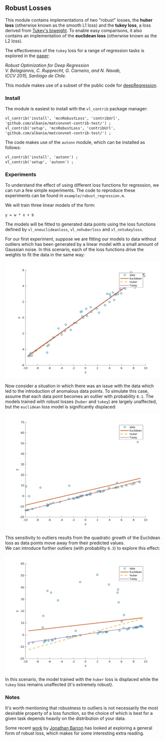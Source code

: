 ## Robust Losses

This module contains implementations of two "robust" losses, the 
**huber loss** (otherwise known as the smooth L1 loss) and the **tukey loss**, 
a loss derived from 
[Tukey's biweight](http://mathworld.wolfram.com/TukeysBiweight.html).  To 
enable easy comparisons, it also contains an implementation of the 
**euclidean loss** (otherwise known as the L2 loss).

The effectiveness of the `tukey` loss for a range of regression tasks 
is explored in the [paper](https://arxiv.org/abs/1505.06606): 

*Robust Optimization for Deep Regression  
V. Belagiannis, C. Rupprecht, G. Carneiro, and N. Navab,  
ICCV 2015, Santiago de Chile.*

This module makes use of a subset of the public code for 
[deepRegression](https://github.com/bazilas/matconvnet-deepReg).



### Install

The module is easiest to install with the `vl_contrib` package manager:

```
vl_contrib('install', 'mcnRobustLoss', 'contribUrl', 'github.com/albanie/matconvnet-contrib-test/') ;
vl_contrib('setup', 'mcnRobustLoss', 'contribUrl', 'github.com/albanie/matconvnet-contrib-test/') ;
```

The code makes use of the `autonn` module, which can be installed as follows:

```
vl_contrib('install', 'autonn') ;
vl_contrib('setup', 'autonn') ;
```

### Experiments

To understand the effect of using different loss functions for regression, 
we can run a few simple experiments. The code to reproduce these experiments 
can be found in `example/robust_regression.m`. 

We will train three linear models of the form:

 `y = w * x + b`
 
The models will be fitted to generated data points using the loss functions 
defined by `vl_nneuclideanloss`, `vl_nnhuberloss` and `vl_nntukeyloss`.

For our first experiment, suppose we are fitting our models to data without 
outliers which has been generated by a linear model with a small amount of 
Gaussian noise. In this scenario, each of the loss functions drive the weights 
to fit the data in the same way:


![exp1](figs/exp1.jpg)

Now consider a situation in which there was an issue with the data which 
led to the introduction of anomalous data points. To simulate this case, 
assume that each data point becomes an outlier with probability `0.1`. The 
models trained with robust losses (`huber` and `tukey`) are largely 
unaffected, but the `euclidean` loss model is significantly displaced:

![exp2](figs/exp2.jpg)

This sensitivity to outliers results from the quadratic growth of the 
Euclidean loss as data points move away from their predicted values.  
We can introduce further outliers (with probability `0.3`) to explore this effect:

![exp3](figs/exp3.jpg)

In this scenario, the model trained with the `huber` loss is displaced 
while the `tukey` loss remains unaffected (it's extremely robust). 


### Notes

It's worth mentioning that robustness to outliers is not necessarily the most 
desirable property of a loss function, so the choice of which is best for a given 
task depends heavily on the distribution of your data. 

Some recent [work](https://arxiv.org/pdf/1701.03077.pdf) by 
[Jonathan Barron](http://jonbarron.info/) has looked at exploring a general 
form of robust loss, which makes for some interesting extra reading.
